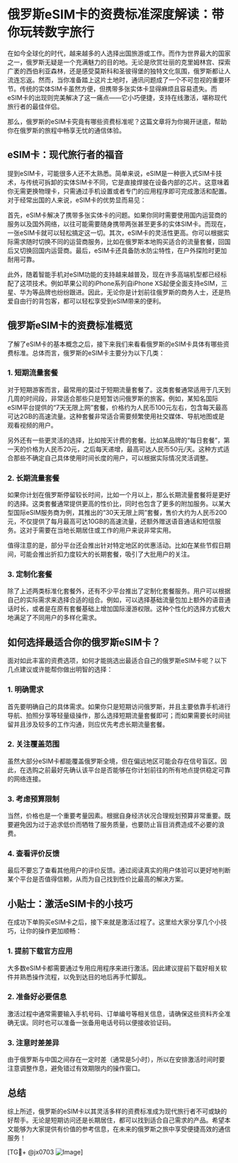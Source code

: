 # 俄罗斯eSIM卡的资费标准深度解读：带你玩转数字旅行

在如今全球化的时代，越来越多的人选择出国旅游或工作。而作为世界最大的国家之一，俄罗斯无疑是一个充满魅力的目的地。无论是欣赏壮丽的克里姆林宫、探索广袤的西伯利亚森林，还是感受莫斯科和圣彼得堡的独特文化氛围，俄罗斯都让人流连忘返。然而，当你准备踏上这片土地时，通讯问题成了一个不可忽视的重要环节。传统的实体SIM卡虽然方便，但携带多张实体卡显得麻烦且容易遗失。而eSIM卡的出现则完美解决了这一痛点——它小巧便捷，支持在线激活，堪称现代旅行者的最佳伴侣。

那么，俄罗斯的eSIM卡究竟有哪些资费标准呢？这篇文章将为你揭开谜底，帮助你在俄罗斯的旅程中畅享无忧的通信体验。

## eSIM卡：现代旅行者的福音

提到eSIM卡，可能很多人还不太熟悉。简单来说，eSIM是一种嵌入式SIM卡技术，与传统可拆卸的实体SIM卡不同，它是直接焊接在设备内部的芯片。这意味着你无需更换物理卡，只需通过手机设置或者专门的应用程序即可完成激活和配置。对于经常出国的人来说，eSIM卡的优势显而易见：

首先，eSIM卡解决了携带多张实体卡的问题。如果你同时需要使用国内运营商的服务以及国外网络，以往可能需要随身携带两张甚至更多的实体SIM卡。而现在，一张eSIM卡就可以轻松搞定这一切。其次，eSIM卡的灵活性更高。你可以根据实际需求随时切换不同的运营商服务，比如在俄罗斯本地购买适合的流量套餐，回国后又切换回国内运营商。最后，eSIM卡还具备防水防尘特性，在户外探险时更加耐用可靠。

此外，随着智能手机对eSIM功能的支持越来越普及，现在许多高端机型都已经标配了这项技术。例如苹果公司的iPhone系列自iPhone XS起便全面支持eSIM，三星、华为等品牌也纷纷跟进。因此，无论你是计划前往俄罗斯的商务人士，还是热爱自由行的背包客，都可以轻松享受到eSIM带来的便利。

## 俄罗斯eSIM卡的资费标准概览

了解了eSIM卡的基本概念之后，接下来我们来看看俄罗斯的eSIM卡具体有哪些资费标准。总体而言，俄罗斯的eSIM卡主要分为以下几类：

### 1. 短期流量套餐

对于短期游客而言，最常用的莫过于短期流量套餐了。这类套餐通常适用于几天到几周的时间段，非常适合那些只是短暂访问俄罗斯的旅客。例如，某知名国际eSIM平台提供的“7天无限上网”套餐，价格约为人民币100元左右，包含每天最高可达2GB的高速流量。这种套餐非常适合需要频繁使用社交媒体、导航地图或是观看视频的用户。

另外还有一些更灵活的选择，比如按天计费的套餐。比如某品牌的“每日套餐”，第一天的价格为人民币20元，之后每天递增，最高可达人民币50元/天。这种方式适合那些不确定自己具体使用时间长度的用户，可以根据实际情况灵活调整。

### 2. 长期流量套餐

如果你计划在俄罗斯停留较长时间，比如一个月以上，那么长期流量套餐将是更好的选择。这类套餐通常提供更高的性价比，同时也包含了更多的附加服务。以某大型国际eSIM服务商为例，其推出的“30天无限上网”套餐，售价大约为人民币200元，不仅提供了每月最高可达10GB的高速流量，还额外赠送语音通话和短信服务。这对于需要在当地长期居住或工作的用户来说非常实用。

值得注意的是，部分平台还会推出针对特定地区的优惠活动。比如在某些节假日期间，可能会推出折扣力度较大的长期套餐，吸引了大批用户的关注。

### 3. 定制化套餐

除了上述两类标准化套餐外，还有不少平台推出了定制化套餐服务。用户可以根据自己的实际需求来选择合适的组合。例如，可以选择基础流量包加上额外的语音通话时长，或者是在原有套餐基础上增加国际漫游权限。这种个性化的选择方式极大地满足了不同用户的多样化需求。

## 如何选择最适合你的俄罗斯eSIM卡？

面对如此丰富的资费选项，如何才能挑选出最适合自己的俄罗斯eSIM卡呢？以下几点建议或许能帮你做出明智的选择：

### 1. 明确需求

首先要明确自己的具体需求。如果你只是短期访问俄罗斯，并且主要依靠手机进行导航、拍照分享等轻量级操作，那么选择短期流量套餐即可；而如果需要长时间驻留并且涉及较多的工作沟通，则应优先考虑长期流量套餐。

### 2. 关注覆盖范围

虽然大部分eSIM卡都能覆盖俄罗斯全境，但在偏远地区可能会存在信号盲区。因此，在选购之前最好先确认该平台是否能够在你计划前往的所有地点提供稳定可靠的网络连接。

### 3. 考虑预算限制

当然，价格也是一个重要考量因素。根据自身经济状况合理规划预算非常重要。既要避免因为过于追求低价而牺牲了服务质量，也要防止盲目消费造成不必要的浪费。

### 4. 查看评价反馈

最后不要忘了查看其他用户的评价反馈。通过阅读真实的用户体验可以更好地判断某个平台是否值得信赖，从而为自己找到性价比最高的解决方案。

## 小贴士：激活eSIM卡的小技巧

在成功下单购买eSIM卡之后，接下来就是激活过程了。这里给大家分享几个小技巧，让你的操作更加顺畅：

### 1. 提前下载官方应用

大多数eSIM卡都需要通过专用应用程序来进行激活。因此建议提前下载好相关软件并熟悉操作流程，以免到达目的地后再手忙脚乱。

### 2. 准备好必要信息

激活过程中通常需要输入手机号码、订单编号等相关信息，请确保这些资料齐全准确无误。同时也可以准备一张备用电话号码以便接收验证码。

### 3. 注意时差差异

由于俄罗斯与中国之间存在一定时差（通常是5小时），所以在安排激活时间时要注意调整作息，避免错过有效期限内的操作窗口。

## 总结

综上所述，俄罗斯的eSIM卡以其灵活多样的资费标准成为现代旅行者不可或缺的好帮手。无论是短期访问还是长期居住，都可以找到适合自己需求的产品。希望本文能够为大家提供有价值的参考信息，在未来的俄罗斯之旅中享受便捷高效的通信服务！

[TG💪+ @jx0703 ![Image](https://github.com/user-attachments/assets/dbca1d08-cadb-493c-b0ec-ad6f7a83f270)]